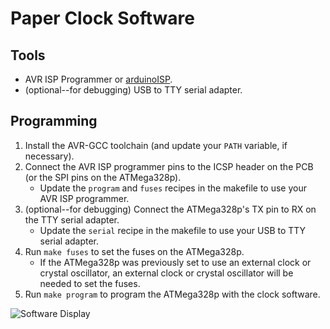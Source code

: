 # Paper Clock Software

## Tools

- AVR ISP Programmer or [arduinoISP](https://www.arduino.cc/en/tutorial/arduinoISP).
- (optional--for debugging) USB to TTY serial adapter.

## Programming

1. Install the AVR-GCC toolchain (and update your `PATH` variable, if necessary).
2. Connect the AVR ISP programmer pins to the ICSP header on the PCB (or the 
SPI pins on the ATMega328p).
    - Update the `program` and `fuses` recipes in the makefile to use your AVR 
    ISP programmer.
3. (optional--for debugging) Connect the ATMega328p's TX pin to RX on the TTY 
serial adapter.
    - Update the `serial` recipe in the makefile to use your USB to TTY serial 
    adapter.
4. Run `make fuses` to set the fuses on the ATMega328p.
    - If the ATMega328p was previously set to use an external clock or crystal 
    oscillator, an external clock or crystal oscillator will be needed to set 
    the fuses.
5. Run `make program` to program the ATMega328p with the clock software.

![Software Display](../../assets/Image.jpg)
